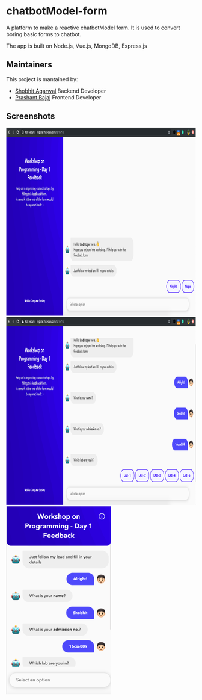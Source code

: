# chatbotModel-form
A platform to make a reactive chatbotModel form.
It is used to convert boring basic forms to chatbot.

The app is built on Node.js, Vue.js, MongoDB, Express.js


## Maintainers
This project is mantained by:
* [Shobhit Agarwal](http://github.com/shobhit1997) Backend Developer
* [Prashant Bajaj](https://github.com/bajaj99prashant) Frontend Developer

Screenshots
---------------------

<img src="Screenshot 2019-09-05 at 2.54.09 PM.png" height="500" alt="Screenshot"/> 
<img src="Screenshot 2019-09-05 at 2.54.43 PM.png" height="500" alt="Screenshot"/> 
<img src="Screenshot 2019-09-05 at 2.55.39 PM.png" height="500" alt="Screenshot"/> 
